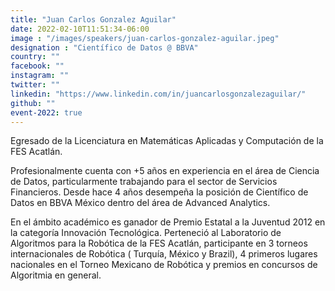 ```yaml
---
title: "Juan Carlos Gonzalez Aguilar"
date: 2022-02-10T11:51:34-06:00
image : "/images/speakers/juan-carlos-gonzalez-aguilar.jpeg"
designation : "Científico de Datos @ BBVA"
country: ""
facebook: ""
instagram: ""
twitter: ""
linkedin: "https://www.linkedin.com/in/juancarlosgonzalezaguilar/"
github: ""
event-2022: true
---
```


Egresado de la Licenciatura en Matemáticas Aplicadas y Computación de la FES Acatlán.

Profesionalmente cuenta con +5 años en experiencia en el área de Ciencia de Datos, particularmente trabajando para el sector de Servicios Financieros. Desde hace 4 años desempeña la posición de Científico de Datos en BBVA México dentro del área de Advanced Analytics.

En el ámbito académico es ganador de Premio Estatal a la Juventud 2012 en la categoría Innovación Tecnológica. Perteneció al Laboratorio de Algoritmos para la Robótica de la FES Acatlán, participante en 3 torneos internacionales de Robótica ( Turquía, México y Brazil), 4 primeros lugares nacionales en el Torneo Mexicano de Robótica y premios en concursos de Algoritmia en general.